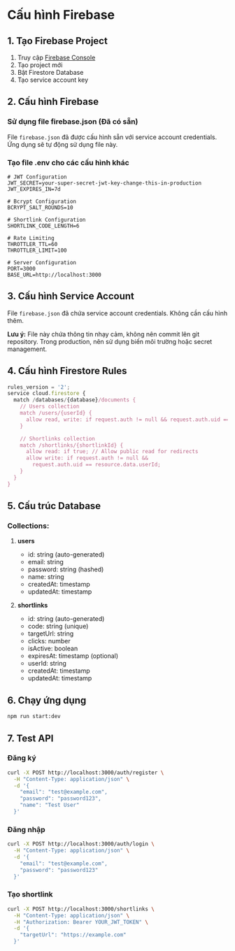 # Cấu hình Firebase

## 1. Tạo Firebase Project

1. Truy cập [Firebase Console](https://console.firebase.google.com/)
2. Tạo project mới
3. Bật Firestore Database
4. Tạo service account key

## 2. Cấu hình Firebase

### Sử dụng file firebase.json (Đã có sẵn)

File `firebase.json` đã được cấu hình sẵn với service account credentials. Ứng dụng sẽ tự động sử dụng file này.

### Tạo file .env cho các cấu hình khác

```env
# JWT Configuration
JWT_SECRET=your-super-secret-jwt-key-change-this-in-production
JWT_EXPIRES_IN=7d

# Bcrypt Configuration
BCRYPT_SALT_ROUNDS=10

# Shortlink Configuration
SHORTLINK_CODE_LENGTH=6

# Rate Limiting
THROTTLER_TTL=60
THROTTLER_LIMIT=100

# Server Configuration
PORT=3000
BASE_URL=http://localhost:3000
```

## 3. Cấu hình Service Account

File `firebase.json` đã chứa service account credentials. Không cần cấu hình thêm.

**Lưu ý:** File này chứa thông tin nhạy cảm, không nên commit lên git repository. Trong production, nên sử dụng biến môi trường hoặc secret management.

## 4. Cấu hình Firestore Rules

```javascript
rules_version = '2';
service cloud.firestore {
  match /databases/{database}/documents {
    // Users collection
    match /users/{userId} {
      allow read, write: if request.auth != null && request.auth.uid == userId;
    }

    // Shortlinks collection
    match /shortlinks/{shortlinkId} {
      allow read: if true; // Allow public read for redirects
      allow write: if request.auth != null &&
        request.auth.uid == resource.data.userId;
    }
  }
}
```

## 5. Cấu trúc Database

### Collections:

1. **users**
   - id: string (auto-generated)
   - email: string
   - password: string (hashed)
   - name: string
   - createdAt: timestamp
   - updatedAt: timestamp

2. **shortlinks**
   - id: string (auto-generated)
   - code: string (unique)
   - targetUrl: string
   - clicks: number
   - isActive: boolean
   - expiresAt: timestamp (optional)
   - userId: string
   - createdAt: timestamp
   - updatedAt: timestamp

## 6. Chạy ứng dụng

```bash
npm run start:dev
```

## 7. Test API

### Đăng ký

```bash
curl -X POST http://localhost:3000/auth/register \
  -H "Content-Type: application/json" \
  -d '{
    "email": "test@example.com",
    "password": "password123",
    "name": "Test User"
  }'
```

### Đăng nhập

```bash
curl -X POST http://localhost:3000/auth/login \
  -H "Content-Type: application/json" \
  -d '{
    "email": "test@example.com",
    "password": "password123"
  }'
```

### Tạo shortlink

```bash
curl -X POST http://localhost:3000/shortlinks \
  -H "Content-Type: application/json" \
  -H "Authorization: Bearer YOUR_JWT_TOKEN" \
  -d '{
    "targetUrl": "https://example.com"
  }'
```

